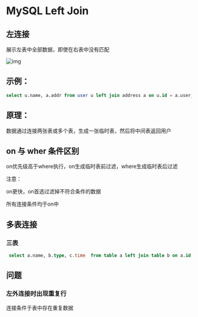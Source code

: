 

# MySQL Left Join



## 左连接

展示左表中全部数据，即使在右表中没有匹配

![img](https://www.runoob.com/wp-content/uploads/2014/03/img_leftjoin.gif)

## 示例：

```sql
select u.name, a.addr from user u left join address a on u.id = a.user_id
```

## 原理：

数据通过连接两张表或多个表，生成一张临时表，然后将中间表返回用户



## on 与 wher 条件区别

on优先级高于where执行，on生成临时表前过滤，where生成临时表后过滤

注意：

on更快，on首选过滤掉不符合条件的数据

所有连接条件均于on中

## 多表连接

### 三表

```sql
 select a.name, b.type, c.time  from table a left join table b on a.id = b.id left join table c on c.id = a.id 
```

## 问题

### 左外连接时出现重复行

连接条件于表中存在重复数据

